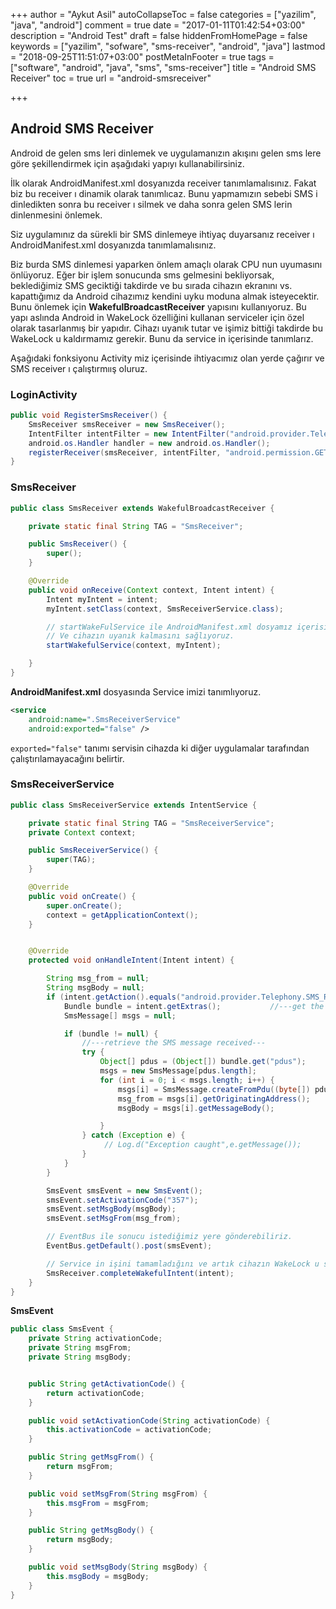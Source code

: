 +++
author = "Aykut Asil"
autoCollapseToc = false
categories = ["yazilim", "java", "android"]
comment = true
date = "2017-01-11T01:42:54+03:00"
description = "Android Test"
draft = false
hiddenFromHomePage = false
keywords = ["yazilim", "sofware", "sms-receiver", "android", "java"]
lastmod = "2018-09-25T11:51:07+03:00"
postMetaInFooter = true
tags = ["software", "android", "java", "sms", "sms-receiver"]
title = "Android SMS Receiver"
toc = true
url = "android-smsreceiver"

+++

## Android SMS Receiver

Android de gelen sms leri dinlemek ve uygulamanızın akışını gelen sms lere göre şekillendirmek için aşağıdaki yapıyı kullanabilirsiniz.

İlk olarak AndroidManifest.xml dosyanızda receiver tanımlamalısınız. Fakat biz bu receiver ı dinamik olarak tanımlıcaz. Bunu yapmamızın sebebi SMS i dinledikten sonra bu receiver ı silmek ve daha sonra gelen SMS lerin dinlenmesini önlemek.

Siz uygulamınız da sürekli bir SMS dinlemeye ihtiyaç duyarsanız receiver ı AndroidManifest.xml dosyanızda tanımlamalısınız.

Biz burda SMS dinlemesi yaparken önlem amaçlı olarak CPU nun uyumasını önlüyoruz. Eğer bir işlem sonucunda sms gelmesini bekliyorsak, beklediğimiz SMS  geciktiği takdirde ve bu sırada cihazın ekranını vs. kapattığımız da Android cihazımız kendini uyku moduna almak isteyecektir. Bunu önlemek için **WakefulBroadcastReceiver** yapısını kullanıyoruz. Bu yapı aslında Android in WakeLock özelliğini kullanan serviceler için özel olarak tasarlanmış  bir yapıdır. Cihazı uyanık tutar ve işimiz bittiği takdirde bu WakeLock u kaldırmamız gerekir. Bunu da service in içerisinde tanımlarız.

Aşağıdaki fonksiyonu Activity miz içerisinde ihtiyacımız olan yerde çağırır ve SMS receiver ı çalıştırmıış oluruz.

### LoginActivity

```java
public void RegisterSmsReceiver() {
    SmsReceiver smsReceiver = new SmsReceiver();
    IntentFilter intentFilter = new IntentFilter("android.provider.Telephony.SMS_RECEIVED");
    android.os.Handler handler = new android.os.Handler();
    registerReceiver(smsReceiver, intentFilter, "android.permission.GET_TASKS", handler);
}
```

### SmsReceiver

```java
public class SmsReceiver extends WakefulBroadcastReceiver {

    private static final String TAG = "SmsReceiver";

    public SmsReceiver() {
        super();
    }

    @Override
    public void onReceive(Context context, Intent intent) {
        Intent myIntent = intent;
        myIntent.setClass(context, SmsReceiverService.class);

        // startWakeFulService ile AndroidManifest.xml dosyamız içerisinde tanımlamış olduğumuz Service e yönlendiriyoruz.
        // Ve cihazın uyanık kalmasını sağlıyoruz.
        startWakefulService(context, myIntent);

    }
}
```

**AndroidManifest.xml** dosyasında  Service imizi  tanımlıyoruz.

```xml
<service
    android:name=".SmsReceiverService"
    android:exported="false" />
```

`exported="false"` tanımı servisin cihazda ki diğer uygulamalar tarafından çalıştırılamayacağını belirtir.

### SmsReceiverService

```java
public class SmsReceiverService extends IntentService {

    private static final String TAG = "SmsReceiverService";
    private Context context;

    public SmsReceiverService() {
        super(TAG);
    }

    @Override
    public void onCreate() {
        super.onCreate();
        context = getApplicationContext();
    }


    @Override
    protected void onHandleIntent(Intent intent) {

        String msg_from = null;
        String msgBody = null;
        if (intent.getAction().equals("android.provider.Telephony.SMS_RECEIVED")) {
            Bundle bundle = intent.getExtras();           //---get the SMS message passed in---
            SmsMessage[] msgs = null;

            if (bundle != null) {
                //---retrieve the SMS message received---
                try {
                    Object[] pdus = (Object[]) bundle.get("pdus");
                    msgs = new SmsMessage[pdus.length];
                    for (int i = 0; i < msgs.length; i++) {
                        msgs[i] = SmsMessage.createFromPdu((byte[]) pdus[i]);
                        msg_from = msgs[i].getOriginatingAddress();
                        msgBody = msgs[i].getMessageBody();

                    }
                } catch (Exception e) {
                     // Log.d("Exception caught",e.getMessage());
                }
            }
        }

        SmsEvent smsEvent = new SmsEvent();
        smsEvent.setActivationCode("357");
        smsEvent.setMsgBody(msgBody);
        smsEvent.setMsgFrom(msg_from);

        // EventBus ile sonucu istediğimiz yere gönderebiliriz.
        EventBus.getDefault().post(smsEvent);

        // Service in işini tamamladığını ve artık cihazın WakeLock u serbest bırakabileceğini söylüyoruz.
        SmsReceiver.completeWakefulIntent(intent);
    }
}
```

**SmsEvent**

```java
public class SmsEvent {
    private String activationCode;
    private String msgFrom;
    private String msgBody;


    public String getActivationCode() {
        return activationCode;
    }

    public void setActivationCode(String activationCode) {
        this.activationCode = activationCode;
    }

    public String getMsgFrom() {
        return msgFrom;
    }

    public void setMsgFrom(String msgFrom) {
        this.msgFrom = msgFrom;
    }

    public String getMsgBody() {
        return msgBody;
    }

    public void setMsgBody(String msgBody) {
        this.msgBody = msgBody;
    }
}
```
